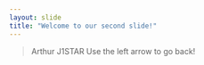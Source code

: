 ```yaml
---
layout: slide
title: "Welcome to our second slide!"
---
```

> Arthur J1STAR
Use the left arrow to go back!
